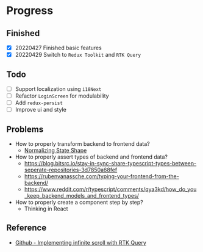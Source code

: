 # Progress

## Finished

- [x] 20220427 Finished basic features
- [x] 20220429 Switch to `Redux Toolkit` and `RTK Query`

## Todo

- [ ] Support localization using `i18Next`
- [ ] Refactor `LoginScreen` for modulability
- [ ] Add `redux-persist`
- [ ] Improve ui and style

## Problems

- How to properly transform backend to frontend data?
  - [Normalizing State Shape](https://redux.js.org/usage/structuring-reducers/normalizing-state-shape)
- How to properly assert types of backend and frontend data?
  - https://blog.bitsrc.io/stay-in-sync-share-typescript-types-between-seperate-repositories-3d7850a68fef
  - https://rubenvanassche.com/typing-your-frontend-from-the-backend/
  - https://www.reddit.com/r/typescript/comments/qya3kd/how_do_you_keep_backend_models_and_frontend_types/
- How to properly create a component step by step?
  - Thinking in React

## Reference

- [Github - Implementing infinite scroll with RTK Query](https://github.com/reduxjs/redux-toolkit/discussions/1163)
